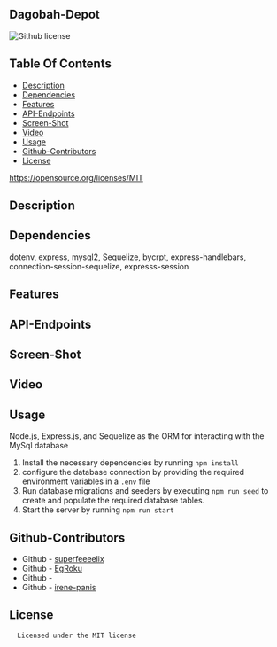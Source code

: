 ## Dagobah-Depot
  ![Github license](https://img.shields.io/badge/license-MIT-blue.svg)
  ## Table Of Contents
  * [Description](#description)
  * [Dependencies](#dependencies)
  * [Features](#features)
  * [API-Endpoints](#api-endpoints)
  * [Screen-Shot](#screen-shot)
  * [Video](#video)
  * [Usage](#usage)
  * [Github-Contributors](#github-contributors)
  * [License](#license)

  https://opensource.org/licenses/MIT
  ## Description
  
  ## Dependencies
  dotenv, express, mysql2, Sequelize, bycrpt, express-handlebars, connection-session-sequelize, expresss-session
  ## Features
 
  ## API-Endpoints

  ## Screen-Shot

  ## Video

  ## Usage
  Node.js, Express.js, and Sequelize as the ORM for interacting with the MySql database
  1. Install the necessary dependencies by running `npm install`
  2. configure the database connection by providing the required environment variables in a `.env` file
  3. Run database migrations and seeders by executing `npm run seed` to create and populate the required database tables.
  4. Start the server by running `npm run start`

  ## Github-Contributors
   * Github - [superfeeeelix](https://github.com/superfeeeelix/)
   * Github - [EgRoku](https://github.com/EgRoku)
   * Github - [](https://github.com/)
   * Github - [irene-panis](https://github.com/irene-panis)
 

  ## License
      
      Licensed under the MIT license